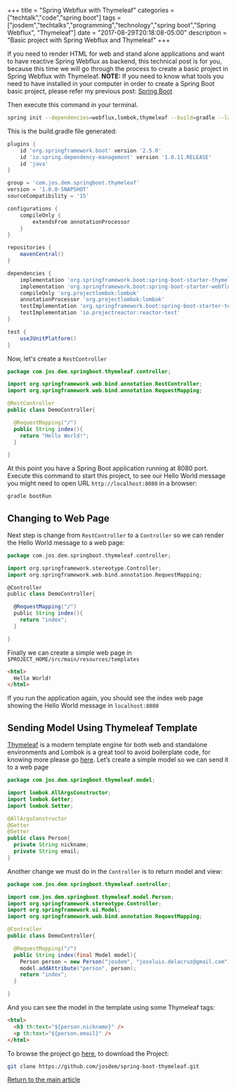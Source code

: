 +++
title = "Spring Webflux with Thymeleaf"
categories = ["techtalk","code","spring boot"]
tags = ["josdem","techtalks","programming","technology","spring boot","Spring Webflux", "Thymeleaf"]
date = "2017-08-29T20:18:08-05:00"
description = "Basic project with Spring Webflux and Thymeleaf"
+++

If you need to render HTML for web and stand alone applications and want to have reactive Spring Webflux as backend, this technical post is for you, because this time we will go through the process to create a basic project in Spring Webflux with Thymeleaf. **NOTE:** If you need to know what tools you need to have installed in your computer in order to create a Spring Boot basic project, please refer my previous post: [Spring Boot](/techtalk/spring/spring_boot)


Then execute this command in your terminal.

```bash
spring init --dependencies=webflux,lombok,thymeleaf --build=gradle --language=java spring-boot-thymeleaf
```

This is the build.gradle file generated:

```groovy
plugins {
	id 'org.springframework.boot' version '2.5.0'
	id 'io.spring.dependency-management' version '1.0.11.RELEASE'
	id 'java'
}

group = 'com.jos.dem.springboot.thymeleaf'
version = '1.0.0-SNAPSHOT'
sourceCompatibility = '15'

configurations {
	compileOnly {
		extendsFrom annotationProcessor
	}
}

repositories {
	mavenCentral()
}

dependencies {
	implementation 'org.springframework.boot:spring-boot-starter-thymeleaf'
	implementation 'org.springframework.boot:spring-boot-starter-webflux'
	compileOnly 'org.projectlombok:lombok'
	annotationProcessor 'org.projectlombok:lombok'
	testImplementation 'org.springframework.boot:spring-boot-starter-test'
	testImplementation 'io.projectreactor:reactor-test'
}

test {
	useJUnitPlatform()
}
```

Now, let's create a `RestController`

```java
package com.jos.dem.springboot.thymeleaf.controller;

import org.springframework.web.bind.annotation.RestController;
import org.springframework.web.bind.annotation.RequestMapping;

@RestController
public class DemoController{

  @RequestMapping("/")
  public String index(){
    return "Hello World!";
  }

}
```

At this point you have a Spring Boot application running at 8080 port. Execute this command to start this project, to see our Hello World message you might need to open URL `http://localhost:8080` in a browser:

```bash
gradle bootRun
```

## Changing to Web Page

Next step is change from `RestController` to a `Controller` so we can render the Hello World message to a web page:

```groovy
package com.jos.dem.springboot.thymeleaf.controller;

import org.springframework.stereotype.Controller;
import org.springframework.web.bind.annotation.RequestMapping;

@Controller
public class DemoController{

  @RequestMapping("/")
  public String index(){
    return "index";
  }

}
```

Finally we can create a simple web page in `$PROJECT_HOME/src/main/resources/templates`

```html
<html>
  Hello World!
</html>
```

If you run the application again, you should see the index web page showing the Hello World message in `localhost:8080`

## Sending Model Using Thymeleaf Template

[Thymeleaf](http://www.thymeleaf.org/) is a modern template engine for both web and standalone environments and Lombok is a great tool to avoid boilerplate code, for knowing more please go [here](https://projectlombok.org/). Let’s create a simple model so we can send it to a web page

```java
package com.jos.dem.springboot.thymeleaf.model;

import lombok.AllArgsConstructor;
import lombok.Getter;
import lombok.Setter;

@AllArgsConstructor
@Getter
@Setter
public class Person{
  private String nickname;
  private String email;
}
```

Another change we must do in the `Controller` is to return model and view:

```java
package com.jos.dem.springboot.thymeleaf.controller;

import com.jos.dem.springboot.thymeleaf.model.Person;
import org.springframework.stereotype.Controller;
import org.springframework.ui.Model;
import org.springframework.web.bind.annotation.RequestMapping;

@Controller
public class DemoController{

  @RequestMapping("/")
  public String index(final Model model){
    Person person = new Person("josdem", "joseluis.delacruz@gmail.com");
    model.addAttribute("person", person);
    return "index";
  }

}
```

And you can see the model in the template using some Thymeleaf tags:

```html
<html>
  <h3 th:text="${person.nickname}" />
  <p th:text="${person.email}" />
</html>
```

To browse the project go [here](https://github.com/josdem/spring-webflux-thymeleaf), to download the Project:

```bash
git clone https://github.com/josdem/spring-boot-thymeleaf.git
```

[Return to the main article](/techtalk/spring#Spring_Boot_Reactive)
